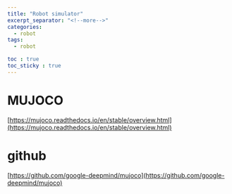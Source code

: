 ```yaml
---
title: "Robot simulator"
excerpt_separator: "<!--more-->"
categories:
  - robot
tags:
  - robot

toc : true
toc_sticky : true
---
```


# MUJOCO
[https://mujoco.readthedocs.io/en/stable/overview.html](https://mujoco.readthedocs.io/en/stable/overview.html)

# github
[https://github.com/google-deepmind/mujoco](https://github.com/google-deepmind/mujoco)
